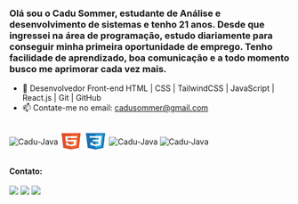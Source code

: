 ### Olá sou o Cadu Sommer, estudante de Análise e desenvolvimento de sistemas e tenho 21 anos. Desde que ingressei na área de programação, estudo diariamente para conseguir minha primeira oportunidade de emprego. Tenho facilidade de aprendizado, boa comunicação e a todo momento busco me aprimorar cada vez mais.

- 🌱 Desenvolvedor Front-end HTML | CSS | TailwindCSS | JavaScript | React.js | Git | GitHub
- 📫 Contate-me no email: cadusommer@gmail.com

<div style="display: inline_block"><br>
  <img align="center" alt="Cadu-Java" height="30" width="40" src="https://cdn.jsdelivr.net/gh/devicons/devicon/icons/javascript/javascript-original.svg">
  <img align="center" alt="Cadu-HTML" height="30" width="40" src="https://raw.githubusercontent.com/devicons/devicon/master/icons/html5/html5-original.svg">
  <img align="center" alt="Cadu-CSS" height="30" width="40" src="https://raw.githubusercontent.com/devicons/devicon/master/icons/css3/css3-original.svg">
  <img align="center" alt="Cadu-Java" height="30" width="40" src="https://cdn.jsdelivr.net/gh/devicons/devicon@latest/icons/react/react-original.svg" />
  <img align="center" alt="Cadu-Java" height="30" width="40" src="https://cdn.jsdelivr.net/gh/devicons/devicon@latest/icons/nodejs/nodejs-original.svg" />
</div>

 ##
  
  #### Contato:

 <div>
  <a href = "mailto:cadusommer@gmail.com"><img src="https://img.shields.io/badge/-Gmail-%23333?style=for-the-badge&logo=gmail&logoColor=white" target="_blank"></a>  
  <a href="https://www.linkedin.com/in/CarlosEduardoSommerNascimento /" target="_blank"><img src="https://img.shields.io/badge/-LinkedIn-%230077B5?style=for-the-badge&logo=linkedin&logoColor=white" target="_blank"></a>  
  <a href="https://api.whatsapp.com/send/?phone=5521999173290&text&type=phone_number&app_absent=0" target="_blank"><img src="https://img.shields.io/badge/WhatsApp-25D366?style=for-the-badge&logo=whatsapp&logoColor=white" target="_blank"></a>
  </div>
  

